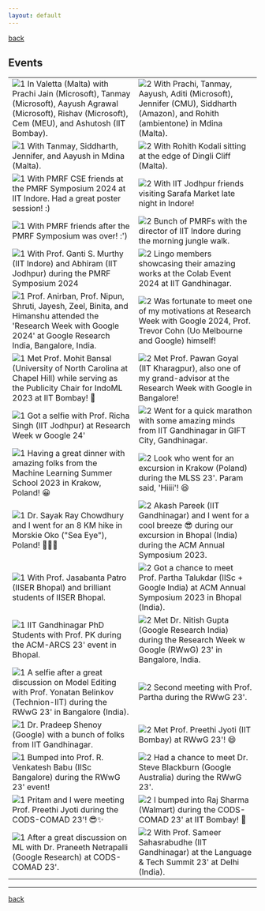 ```yaml
---
layout: default
---
```


[back](./)

## Events

| | |
|-|-|
| <img src="./gallery/malta-friends.jpg"  alt="1" > In Valetta (Malta) with Prachi Jain (Microsoft), Tanmay (Microsoft), Aayush Agrawal (Microsoft), Rishav (Microsoft), Cem (MEU), and Ashutosh (IIT Bombay). | <img src="./gallery/malta-friends2.jpg" alt="2" >  With Prachi, Tanmay, Aayush, Aditi (Microsoft), Jennifer (CMU), Siddharth (Amazon), and Rohith (ambientone) in Mdina (Malta). |
| <img src="./gallery/malta-friends3.jpg"  alt="1" > With Tanmay, Siddharth, Jennifer, and Aayush in Mdina (Malta). | <img src="./gallery/malta-rohit.jpg" alt="2" > With Rohith Kodali sitting at the edge of Dingli Cliff (Malta). |
| <img src="./gallery/pmrf-cse.jpg"  alt="1" > With PMRF CSE friends at the PMRF Symposium 2024 at IIT Indore. Had a great poster session! :) | <img src="./gallery/pmrf-friends.jpg" alt="2" > With IIT Jodhpur friends visiting Sarafa Market late night in Indore!  |
| <img src="./gallery/pmrf-friends2.jpg"  alt="1" > With PMRF friends after the PMRF Symposium was over! :') | <img src="./gallery/pmrf-iiti.jpg" alt="2" > Bunch of PMRFs with the director of IIT Indore during the morning jungle walk.   |
| <img src="./gallery/pmrf-prof.jpg"  alt="1" > With Prof. Ganti S. Murthy (IIT Indore) and Abhiram (IIT Jodhpur) during the PMRF Symposium 2024 | <img src="./gallery/colab-iitgn.jpg" alt="2" > Lingo members showcasing their amazing works at the Colab Event 2024 at IIT Gandhinagar.   |
| <img src="./gallery/grw-iitgn.jpg"  alt="1" > Prof. Anirban, Prof. Nipun, Shruti, Jayesh, Zeel, Binita, and Himanshu attended the 'Research Week with Google 2024' at Google Research India, Bangalore, India. | <img src="./gallery/grw-trevor.jpg" alt="2" > Was fortunate to meet one of my motivations at Research Week with Google 2024, Prof. Trevor Cohn (Uo Melbourne and Google) himself!   |
| <img src="./gallery/indoml-mohit.jpg"  alt="1" > Met Prof. Mohit Bansal (University of North Carolina at Chapel Hill) while serving as the Publicity Chair for IndoML 2023 at IIT Bombay! 🤯 | <img src="./gallery/grw-pawan.jpg" alt="2" > Met Prof. Pawan Goyal (IIT Kharagpur), also one of my grand-advisor at the Research Week with Google in Bangalore!   |
| <img src="./gallery/grw-richa.jpg"  alt="1" > Got a selfie with Prof. Richa Singh (IIT Jodhpur) at Research Week w Google 24' | <img src="./gallery/marathon.jpg" alt="2" > Went for a quick marathon with some amazing minds from IIT Gandhinagar in GIFT City, Gandhinagar.  |
| <img src="./gallery/mlss-friends.jpg"  alt="1" > Having a great dinner with amazing folks from the Machine Learning Summer School 2023 in Krakow, Poland! 😀 | <img src="./gallery/mlss-group.jpg" alt="2" > Look who went for an excursion in Krakow (Poland) during the MLSS 23'. Param said, 'Hiiii'! 😆  |
| <img src="./gallery/mlss-sayak.jpg"  alt="1" > Dr. Sayak Ray Chowdhury and I went for an 8 KM hike in Morskie Oko ("Sea Eye"), Poland! 🚶🏻‍♂️ | <img src="./gallery/acm-akash.jpg" alt="2" > Akash Pareek (IIT Gandhinagar) and I went for a cool breeze 😎 during our excursion in Bhopal (India) during the ACM Annual Symposium 2023. |
| <img src="./gallery/acm-jasabanta.jpg"  alt="1" > With Prof. Jasabanta Patro (IISER Bhopal) and brilliant students of IISER Bhopal. | <img src="./gallery/acm-partha.jpg" alt="2" > Got a chance to meet Prof. Partha Talukdar (IISc + Google India) at ACM Annual Symposium 2023 in Bhopal (India). |
| <img src="./gallery/acm-pk.jpg"  alt="1" > IIT Gandhinagar PhD Students with Prof. PK during the ACM-ARCS 23' event in Bhopal. | <img src="./gallery/grw-nitish.jpg" alt="2" > Met Dr. Nitish Gupta (Google Research India) during the Research Week w Google (RWwG) 23' in Bangalore, India.  |
| <img src="./gallery/grw-yonatan.jpg"  alt="1" > A selfie after a great discussion on Model Editing with Prof. Yonatan Belinkov (Technion-IIT) during the RWwG 23' in Bangalore (India). | <img src="./gallery/grw-partha.jpg" alt="2" > Second meeting with Prof. Partha during the RWwG 23'.  |
| <img src="./gallery/grw-pradeep.jpg"  alt="1" > Dr. Pradeep Shenoy (Google) with a bunch of folks from IIT Gandhinagar. | <img src="./gallery/grw-preethi.jpg" alt="2" > Met Prof. Preethi Jyoti (IIT Bombay) at RWwG 23'! 😄  |
| <img src="./gallery/grw-venkatesh.jpg"  alt="1" > Bumped into Prof. R. Venkatesh Babu (IISc Bangalore) during the RWwG 23' event! | <img src="./gallery/grw-steve.jpg" alt="2" > Had a chance to meet Dr. Steve Blackburn (Google Australia) during the RWwG 23'. |
| <img src="./gallery/cods-preethi.jpg"  alt="1" > Pritam and I were meeting Prof. Preethi Jyoti during the CODS-COMAD 23'! 😎✨ | <img src="./gallery/cods-rajsharma.jpg" alt="2" > I bumped into Raj Sharma (Walmart) during the CODS-COMAD 23' at IIT Bombay! 🤯 |
| <img src="./gallery/cods-praneeth.jpg"  alt="1" > After a great discussion on ML with Dr. Praneeth Netrapalli (Google Research) at CODS-COMAD 23'. | <img src="./gallery/delhi-sameer.jpg" alt="2" > With Prof. Sameer Sahasrabudhe (IIT Gandhinagar) at the Language & Tech Summit 23' at Delhi (India). |

---

[back](./)
